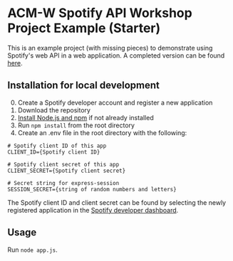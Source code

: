 # ACM-W Spotify API Workshop Project Example (Starter)
This is an example project (with missing pieces) to demonstrate using Spotify's web API in a web application. A completed version can be found [here](https://github.com/jgeorge37/acmw-spotify-workshop-complete).

## Installation for local development
0. Create a Spotify developer account and register a new application
1. Download the repository
2. [Install Node.js and npm](https://docs.npmjs.com/downloading-and-installing-node-js-and-npm) if not already installed
3. Run ```npm install``` from the root directory
4. Create an .env file in the root directory with the following:
~~~~
# Spotify client ID of this app
CLIENT_ID={Spotify client ID}

# Spotify client secret of this app
CLIENT_SECRET={Spotify client secret}

# Secret string for express-session
SESSION_SECRET={string of random numbers and letters}
~~~~
The Spotify client ID and client secret can be found by selecting the newly registered application in the [Spotify developer dashboard](https://developer.spotify.com/dashboard/applications).

## Usage
Run ```node app.js```.

